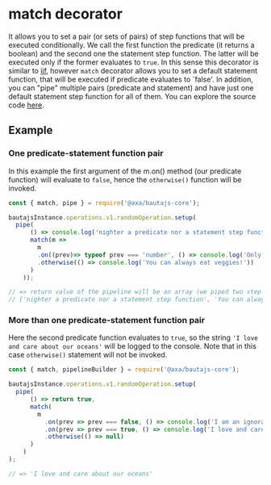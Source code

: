 # match decorator

It allows you to set a pair (or sets of pairs) of step functions that will be executed conditionally. We call the first function the predicate (it returns a boolean) and the second one the statement step function. The latter will be executed only if the former evaluates to `true`. In this sense this decorator is similar to [iif](iif.md), however `match` decorator allows you to set a default statement function, that will be executed if predicate evaluates to `false'. In addition, you can "pipe" multiple pairs (predicate and statement) and have just one default statement step function for all of them. You can explore the source code [here](../../bautajs-core/src/decorators/match.ts).

## Example

### One predicate-statement function pair

In this example the first argument of the m.on() method (our predicate function) will evaluate to `false`, hence the `otherwise()` function will be invoked.

```javascript
const { match, pipe } = require('@axa/bautajs-core');

bautajsInstance.operations.v1.randomOperation.setup(
  pipe(
      () => console.log('nighter a predicate nor a statement step function'),
      match(m =>
        m
        .on((prev)=> typeof prev === 'number', () => console.log('Only meat lovers'))
        .otherwise(() => console.log('You can always eat veggies!'))
      )
    ));

// => return value of the pipeline will be an array (we piped two step functions):
// ['nighter a predicate nor a statement step function', 'You can always eat veggies!']
```

### More than one predicate-statement function pair

Here the second predicate function evaluates to `true`,
so the string `'I love and care about our oceans'` will be logged to the console. Note that in this case `otherwise()` statement will not be invoked.

```javascript
const { match, pipelineBuilder } = require('@axa/bautajs-core');

bautajsInstance.operations.v1.randomOperation.setup(
  pipe(
      () => return true,
      match(
        m
          .on(prev => prev === false, () => console.log('I am an ignorant and leave garbage on the beach'))
          .on(prev => prev === true, () => console.log('I love and care about our oceans'))
          .otherwise(() => null)
      )
    )
);

// => 'I love and care about our oceans'
```
